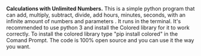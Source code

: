 **Calculations with Unlimited Numbers.**
This is a simple python program that can add, multiply, subtract, divide, add hours, minutes, seconds, with an infinite amount of numbers and parameters
. It runs in the terminal. It's recommended to use python 3 and install the Colored library for it to work correctly. To install the colored library type "pip install colored" in the Comand Prompt. The code is 100% open source and you can use it the way you want.
